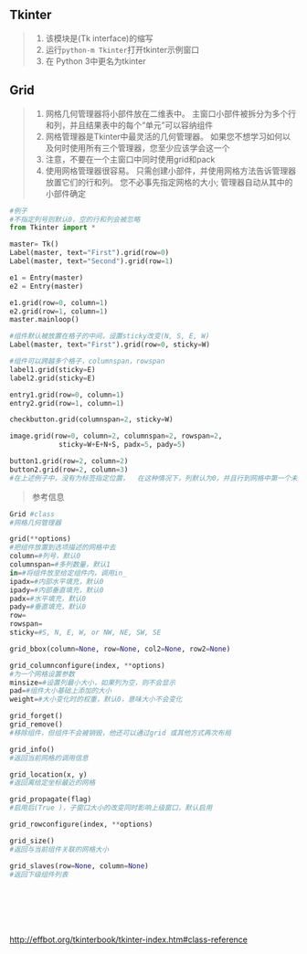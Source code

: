 Tkinter
---
>1. 该模块是(Tk interface)的缩写
>1. 运行`python-m Tkinter`打开tkinter示例窗口
>1. 在 Python 3中更名为tkinter


## Grid 
>1. 网格几何管理器将小部件放在二维表中。 主窗口小部件被拆分为多个行和列，并且结果表中的每个“单元”可以容纳组件
>1. 网格管理器是Tkinter中最灵活的几何管理器。 如果您不想学习如何以及何时使用所有三个管理器，您至少应该学会这一个
>1. 注意，不要在一个主窗口中同时使用grid和pack
>1. 使用网格管理器很容易。 只需创建小部件，并使用网格方法告诉管理器放置它们的行和列。 您不必事先指定网格的大小; 管理器自动从其中的小部件确定

```python
#例子
#不指定列号则默认0，空的行和列会被忽略
from Tkinter import *

master= Tk()
Label(master, text="First").grid(row=0)
Label(master, text="Second").grid(row=1)

e1 = Entry(master)
e2 = Entry(master)

e1.grid(row=0, column=1)
e2.grid(row=1, column=1)
master.mainloop()

#组件默认被放置在格子的中间，设置sticky改变(N, S, E, W)
Label(master, text="First").grid(row=0, sticky=W)

#组件可以跨越多个格子，columnspan，rowspan
label1.grid(sticky=E)
label2.grid(sticky=E)

entry1.grid(row=0, column=1)
entry2.grid(row=1, column=1)

checkbutton.grid(columnspan=2, sticky=W)

image.grid(row=0, column=2, columnspan=2, rowspan=2,
            sticky=W+E+N+S, padx=5, pady=5)

button1.grid(row=2, column=2)
button2.grid(row=2, column=3)
#在上述例子中，没有为标签指定位置，  在这种情况下，列默认为0，并且行到网格中第一个未使用的行。

```
>参考信息
```python
Grid #class
#网格几何管理器

grid(**options)
#把组件放置到选项描述的网格中去
column=#列号，默认0
columnspan=#多列数量，默认1
in=#将组件放至给定组件内，调用in_
ipadx=#内部水平填充，默认0
ipady=#内部垂直填充，默认0
padx=#水平填充，默认0
pady=#垂直填充，默认0
row=
rowspan=
sticky=#S, N, E, W, or NW, NE, SW, SE

grid_bbox(column=None, row=None, col2=None, row2=None)

grid_columnconfigure(index, **options)
#为一个网格设置参数
minsize=#设置列最小大小，如果列为空，则不会显示
pad=#组件大小基础上添加的大小
weight=#大小变化时的权重，默认0，意味大小不会变化

grid_forget() 
grid_remove()
#移除组件，但组件不会被销毁，他还可以通过grid 或其他方式再次布局

grid_info()
#返回当前网格的调用信息

grid_location(x, y)
#返回离给定坐标最近的网格

grid_propagate(flag)
#启用后(True )，子窗口大小的改变同时影响上级窗口，默认启用

grid_rowconfigure(index, **options)

grid_size()
#返回与当前组件关联的网格大小

grid_slaves(row=None, column=None)
#返回下级组件列表








```


http://effbot.org/tkinterbook/tkinter-index.htm#class-reference

